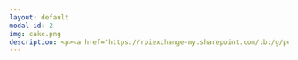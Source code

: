 ```yaml
---
layout: default
modal-id: 2
img: cake.png
description: <p><a href="https://rpiexchange-my.sharepoint.com/:b:/g/personal/bowerj6_rpi_edu/EczoYS77dXFLn5K3cfYw0GABTL4Bn0Bq1ZGlfyd6zM7J0A"><br>Link to Academic Research Resume (PDF)</a></p><br><br><strong>Research Highlights</strong><br><br>Forthcoming publication in a special issue of <em>The Journal for Interdisciplinary Voice Studies</em> (JIVS) titled -<br><em>'How liberating it is to leave the past behind.'<br>Perceiving Authenticity Within the Vocal Performances of</em> Assassin’s Creed Origins
---
```

